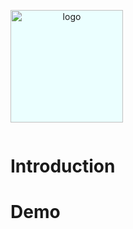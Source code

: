 <p align="center" style="background-color:#EBFFFF; display: inline-block;">
  <a href="https://xugaoyi.com/" target="_blank" rel="noopener noreferrer">
    <img width="180" src="https://cdn.jsdelivr.net/gh/Cynicism-lab/MyResource@gh-pages/img/hmprint.png" alt="logo">
  </a>
</p>

# Introduction


# Demo

